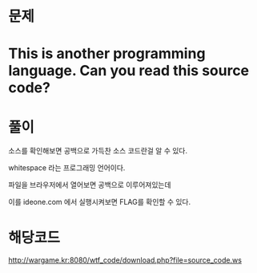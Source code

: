 # 문제
This is another programming language.
Can you read this source code?
==================
# 풀이
소스를 확인해보면 공백으로
가득찬 소스 코드란걸 알 수 있다.

whitespace 라는 프로그래밍 언어이다.

파일을 브라우저에서 열어보면
공백으로 이루어져있는데

이를 ideone.com 에서 실행시켜보면
FLAG를 확인할 수 있다.

# 해당코드
http://wargame.kr:8080/wtf_code/download.php?file=source_code.ws
    
    	 	 			
 		    	
    		 				
 		    	 
    			 			
 		    		
    	    	
 		    	  
    	     
 		    	 	
    	  	 		
 		    		 
    		  	 	
 		    			
    				  	
 		    	   
    	     
 		    	  	
    		 	  	
 		    	 	 
    			  		
 		    	 		
    	     
 		    		  
    		  	  
 		    		 	
    			   
 		    			 
    		 	 	
 		    				
    		 		 
 		    	    
    		    
 		    	   	
    			   
 		    	  	 
    		   		
 		    	  		
    		  	  
 		    	 	  
    		 			
 		    	 	 	
    		    
 		    	 		 
    		  	 	
 		    	 			
    		  	 	
 		    		   
    		  	  
 		    		  	
    		   	 
 		    		 	 
    		 			
 		    		 		
    		 			
 		    			  
    		 	  
 		    			 	
    			  	
 		    				 
    		  		 
 		    					
    		   		
 		    	     
    		    	
 		    	    	
    		   	 
 		    	   	 
    		   		
 		    	   		
    		 	  
 		    	  	  
    		    
 		    	  	 	
    		  		
 		    	  		 
    		  		 
 		    	  			
    		  		 
 		    	 	   
    		  	 
 		    	 	  	
    		  	  
 		    	 	 	 
    		    	
 		    	 	 		
    		    
 		    	 		  
    		    	
 		    	 		 	
    		 	  
 		    	 			 
    			  	
 		    	 				
    		    	
 		    		    
    		   		
 		    		   	
    		  	  
 		    		  	 
    		  	 
 		    		  		
    		  	  
 		    		 	  
    	     
 		    		 	 	
    	 	   
 		    		 		 
    			 	  
 		    		 			
    		 	   
 		    			   
    		 	  	
 		    			  	
    			  		
 		    			 	 
    	     
 		    			 		
    		 	 		
 		    				  
    		  	 	
 		    				 	
    				  	
 		    					 
    	     
 		    						
    		 	  	
 		    	      
    			  		
 		    	     	
    	     
 		    	    	 
    		  		 
 		    	    		
    		 				
 		    	   	  
    			  	 
 		    	   	 	
    	     
 		    	   		 
    	 		 		
 		    	   			
    		  	 
 		    	  	   
    		   	
 		    	  	  	
    		    
 		    	  	 	 
    	 			 
 		    	  	 		
    		  	 
 		    	  		  
    		   	
 		    	  		 	
    			   
 		    	  			 
    	 			 
 		    	  				
    		  		
 		    	 	    
    		  		
 		    	 	   	
    	 			 
 		    	 	  	 
    		 		 
 		    	 	  		
    			   
 		    	 	 	  
    	 			 	
 		    	 	 	 	
    	     
 		    	 	 		 
    		 				
 		    	 	 			
    		 			 
 		    	 		   
    		 		  
 		    	 		  	
    				  	
 		    	 		 	 
    	 			 
 		    	 		 		
    	 			 
 		    	 			  
    	 	  	
 		    	 			 	
     
 		     
 
  	 			 			 			  	  		 	  	 			 	   		  	 	
 
  	 		 			  		  	 	 			 			 		 		   		 	  	 		 			  		  	 	
 
 
 
 
    		    	 		  	   		  	  
 	   
 	
 
    			 			 			  	  		 	  	 			 	   		  	 	
  
  			 
  
 	  			 			 			  	  		 	  	 			 	   		  	 	 	 					 		  	 	 		 			  		  	  
 	
      	
 	   
  
  			 			 			  	  		 	  	 			 	   		  	 	
 
    			 			 			  	  		 	  	 			 	   		  	 	 	 					 		  	 	 		 			  		  	  
  
 
  
 
 
 	
 
    			  	  		  	 	 		    	 		  	  
  
   
  	
 	 			 
     	 	 
 	  	
 	  			  	  		  	 	 		    	 		  	   	 					 		  	 	 		 			  		  	  
  
 
    	
 	   
  
  			  	  		  	 	 		    	 		  	  
 
    			  	  		  	 	 		    	 		  	   	 					 		  	 	 		 			  		  	  
  
 
    	
 	       
 		 
 	
 
    		 			  		  	 	 			 			 		 		   		 	  	 		 			  		  	 	
    	 	 
    		 	
 	
   	
   
 	

